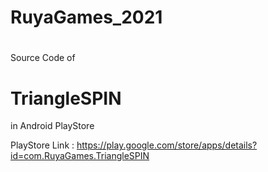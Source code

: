 # RuyaGames_2021
#
#
Source Code of
# TriangleSPIN
in Android PlayStore

PlayStore Link : https://play.google.com/store/apps/details?id=com.RuyaGames.TriangleSPIN
